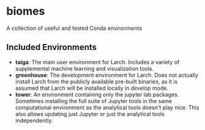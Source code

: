 # biomes
A collection of useful and tested Conda environments

## Included Environments

- **taiga**: The main user environment for Larch.  Includes a variety of supplemental
  machine learning and visualization tools.
- **greenhouse**: The development environment for Larch.  Does not actually install 
  Larch from the publicly available pre-built binaries, as it is assumed that Larch will
  be installed locally in _develop_ mode.
- **tower**: An environment containing only the jupyter lab packages.  Sometimes 
  installing the full suite of Jupyter tools in the same computational environment as
  the analytical tools doesn't play nice.   This also allows updating just Jupyter or
  just the analytical tools independently.
  
  